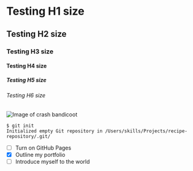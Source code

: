 # Testing H1 size
## Testing H2 size
### Testing H3 size
#### Testing H4 size
##### Testing H5 size
###### Testing H6 size

![Image of crash bandicoot](https://mediamaster.vandal.net/m/9-2022/202291917113545_1.jpg)

```
$ git init
Initialized empty Git repository in /Users/skills/Projects/recipe-repository/.git/
```

- [ ] Turn on GitHub Pages
- [x] Outline my portfolio
- [ ] Introduce myself to the world
